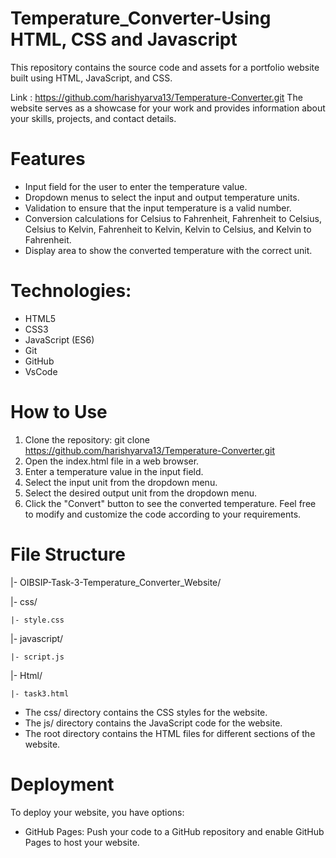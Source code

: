 
# Temperature_Converter-Using HTML, CSS and Javascript
This repository contains the source code and assets for a portfolio website built using HTML, JavaScript, and CSS.

Link : https://github.com/harishyarva13/Temperature-Converter.git
The website serves as a showcase for your work and provides information about your skills, projects, and contact details.

# Features
* Input field for the user to enter the temperature value.
* Dropdown menus to select the input and output temperature units.
* Validation to ensure that the input temperature is a valid number.
* Conversion calculations for Celsius to Fahrenheit, Fahrenheit to Celsius, Celsius to Kelvin, Fahrenheit to Kelvin, Kelvin to Celsius, and Kelvin to Fahrenheit.
* Display area to show the converted temperature with the correct unit.
  
# Technologies:
* HTML5
* CSS3
* JavaScript (ES6)
* Git
* GitHub
* VsCode
 
# How to Use
1. Clone the repository: git clone https://github.com/harishyarva13/Temperature-Converter.git
2. Open the index.html file in a web browser.
3. Enter a temperature value in the input field.
4. Select the input unit from the dropdown menu.
5. Select the desired output unit from the dropdown menu.
6. Click the "Convert" button to see the converted temperature.
Feel free to modify and customize the code according to your requirements.

# File Structure
|- OIBSIP-Task-3-Temperature_Converter_Website/

|- css/
    
    |- style.css

|- javascript/

    |- script.js

|- Html/

    |- task3.html

* The css/ directory contains the CSS styles for the website.
* The js/ directory contains the JavaScript code for the website.
* The root directory contains the HTML files for different sections of the website.

# Deployment
To deploy your website, you have options:

* GitHub Pages: Push your code to a GitHub repository and enable GitHub Pages to host your website.

